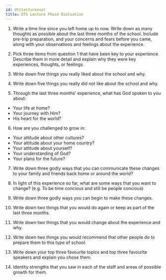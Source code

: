 ```yaml
---
id: dtslectureeval
title: DTS Lecture Phase Evaluation
---
```


1. Write a time line since you left home up to now. Write down as many thoughts as possible about the last three months of the school. Include pre-trip preparation, and your concerns and fears before you came, along with your observations and feelings about the experience.

2. Pick three items from question 1 that have been key to your experience. Describe them in more detail and explain why they were key experiences, thoughts, or feelings.

3. Write down five things you really liked about the school and why.

4. Write down five things you really did not like about the school and why.

5. Through the last three months' experience, what has God spoken to you about:

- Your life at home?
- Your journey with Him?
- His heart for the world?

6. How are you challenged to grow in:

- Your attitude about other cultures?
- Your attitude about your home country?
- Your attitude about yourself?
- Your understanding of God?
- Your plans for the future?

7. Write down three godly ways that you can communicate these changes to your family and friends back home or around the world?

8. In light of this experience so far, what are some ways that you want to change? (e.g. To be time concious and still be people concious)

9. Write down three godly ways you can begin to make these changes.

10. Write down two things that you would do again or keep as part of the last three months.

11. Write down two things that you would change about the experience and why.

12. Write down two things you would recommend that other people do to prepare them to this type of school.

13. Write down your top three favourite topics and top three favourite speakers and explain you chose them.

14. Identity strengths that you saw in each of the staff and areas of possible growth for them.